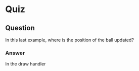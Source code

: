 Quiz
====

Question
--------

In this last example, where is the position of the ball updated?  

### Answer

In the draw handler
